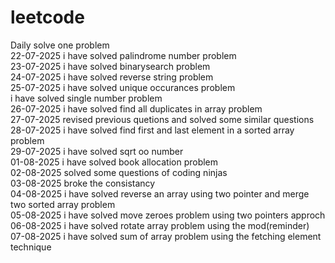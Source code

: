 # leetcode
Daily solve one problem <br/>
22-07-2025 i have solved palindrome number problem<br/>
23-07-2025 i have solved binarysearch problem<br/>
24-07-2025 i have solved reverse string problem<br/>
25-07-2025 i have solved unique occurances problem<br/>
           i have solved single number problem<br/>
26-07-2025 i have solved find all duplicates in array problem<br/>
27-07-2025 revised previous quetions and solved some similar questions<br/>
28-07-2025 i have solved find first and last element in a sorted array problem<br/>
29-07-2025 i have solved sqrt oo number <br/>
01-08-2025 i have solved book allocation problem <br/>
02-08-2025 solved some questions of coding ninjas <br/>
03-08-2025 broke the consistancy <br/>
04-08-2025 i have solved reverse an array using two pointer and merge two sorted array problem<br/>
05-08-2025 i have solved move zeroes problem using two pointers approch<br/>
06-08-2025 i have solved rotate array problem using the mod(reminder)<br/>
07-08-2025 i have solved sum of array problem using the fetching element technique<br/>